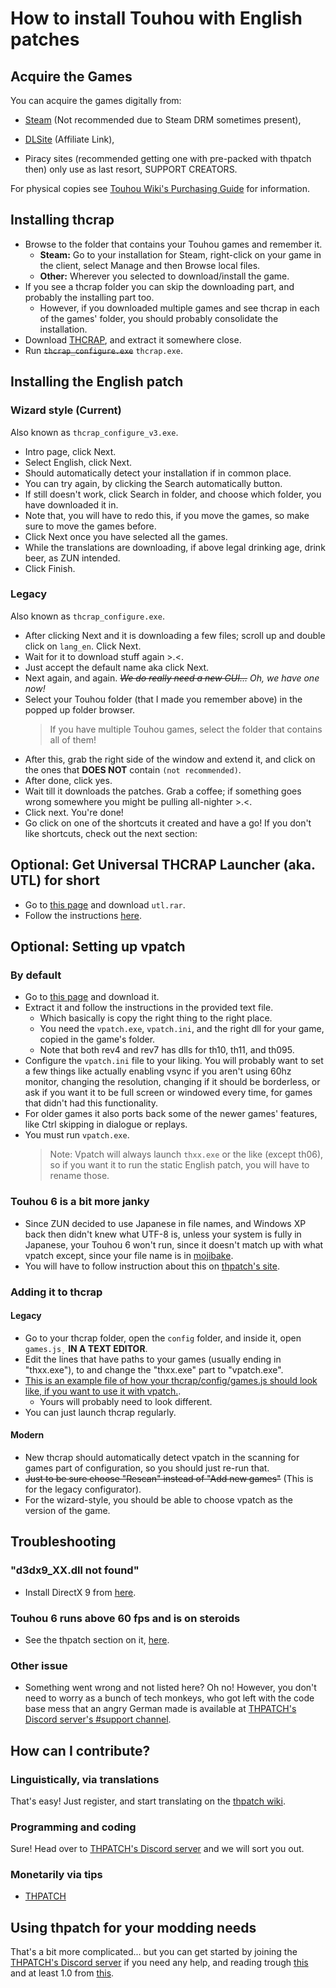 # How to install Touhou with English patches
## Acquire the Games
You can acquire the games digitally from:
 * [Steam](https://store.steampowered.com/search/?developer=%E4%B8%8A%E6%B5%B7%E3%82%A2%E3%83%AA%E3%82%B9%E5%B9%BB%E6%A8%82%E5%9B%A3) (Not recommended due to Steam DRM sometimes present),
 * [DLSite](https://www.dlsite.com/home/dlaf/=/aid/tudi20/url/https%3A%2F%2Fwww.dlsite.com%2Fhome%2Fcircle%2Fprofile%2F%3D%2Fmaker_id%2FRG46179.html%2F%3Futm_medium%3Daffiliate%26utm_campaign%3Dbnlink%26utm_content%3Dtext) (Affiliate Link),

 * Piracy sites (recommended getting one with pre-packed with thpatch then) only use as last resort, SUPPORT CREATORS.
 
For physical copies see [Touhou Wiki's Purchasing Guide](https://en.touhouwiki.net/wiki/Purchasing_Guide) for information.
 
## Installing thcrap
 * Browse to the folder that contains your Touhou games and remember it.
   * **Steam:** Go to your installation for Steam, right-click on your game in the client, select Manage and then Browse local files.
   * **Other:** Wherever you selected to download/install the game.
 * If you see a thcrap folder you can skip the downloading part, and probably the installing part too.
   *  However, if you downloaded multiple games and see thcrap in each of the games' folder, you should probably consolidate the installation.
 * Download [THCRAP](https://www.thpatch.net/wiki/Touhou_Patch_Center:Download), and extract it somewhere close.
 * Run ~~`thcrap_configure.exe`~~ `thcrap.exe`.
 
## Installing the English patch
### Wizard style (Current)
Also known as `thcrap_configure_v3.exe`.
 * Intro page, click Next.
 * Select English, click Next.
 * Should automatically detect your installation if in common place.
  *  You can try again, by clicking the Search automatically button.
  *  If still doesn't work, click Search in folder, and choose which folder, you have downloaded it in.
  *  Note that, you will have to redo this, if you move the games, so make sure to move the games before.
 *  Click Next once you have selected all the games.
 *  While the translations are downloading, if above legal drinking age, drink beer, as ZUN intended.
 *  Click Finish.

### Legacy
Also known as `thcrap_configure.exe`.
 * After clicking Next and it is downloading a few files; scroll up and double click on `lang_en`. Click Next.
 * Wait for it to download stuff again >.<.
 * Just accept the default name aka click Next.
 * Next again, and again. ~~_We do really need a new GUI..._~~ _Oh, we have one now!_
 * Select your Touhou folder (that I made you remember above) in the popped up folder browser.
   >If you have multiple Touhou games, select the folder that contains all of them!
 * After this, grab the right side of the window and extend it, and click on the ones that **DOES NOT** contain `(not recommended)`.
 * After done, click yes.
 * Wait till it downloads the patches. Grab a coffee; if something goes wrong somewhere you might be pulling all-nighter >.<.
 * Click next. You're done!
 * Go click on one of the shortcuts it created and have a go! If you don't like shortcuts, check out the next section:
 
## Optional: Get Universal THCRAP Launcher (aka. UTL) for short
 * Go to [this page](https://github.com/thpatch/Universal-THCRAP-Launcher/releases) and download `utl.rar`.
 * Follow the instructions [here](https://github.com/thpatch/Universal-THCRAP-Launcher#installation).
 
## Optional: Setting up vpatch

### By default
 * Go to [this page](https://www.mediafire.com/file/zxdhr7rdpzrlnmt/VsyncPatch.zip/file) and download it.
 * Extract it and follow the instructions in the provided text file.
   * Which basically is copy the right thing to the right place.
   * You need the `vpatch.exe`, `vpatch.ini`, and the right dll for your game, copied in the game's folder.
   * Note that both rev4 and rev7 has dlls for th10, th11, and th095.
 * Configure the `vpatch.ini` file to your liking. You will probably want to set a few things like actually enabling vsync if you aren't using 60hz monitor, changing the resolution, changing if it should be borderless, or ask if you want it to be full screen or windowed every time, for games that didn't had this functionality.
 * For older games it also ports back some of the newer games' features, like Ctrl skipping in dialogue or replays.
 * You must run `vpatch.exe`.
   >Note: Vpatch will always launch `thxx.exe` or the like (except th06), so if you want it to run the static English patch, you will have to rename those.
  
### Touhou 6 is a bit more janky
 * Since ZUN decided to use Japanese in file names, and Windows XP back then didn't knew what UTF-8 is, unless your system is fully in Japanese, your Touhou 6 won't run, since it doesn't match up with what vpatch except, since your file name is in [mojibake](https://en.wikipedia.org/wiki/Mojibake).
 * You will have to follow instruction about this on [thpatch's site](https://www.thpatch.net/wiki/Touhou_Patch_Center:Download#HALP.21_My_Embodiment_of_Scarlet_Devil_runs_like_a_Tengu_jet_fighter_on_steroids.21.21).
 
### Adding it to thcrap

#### Legacy
 * Go to your thcrap folder, open the `config` folder, and inside it, open `games.js˛` **IN A TEXT EDITOR**.
 * Edit the lines that have paths to your games (usually ending in "thxx.exe"), to and change the "thxx.exe" part to "vpatch.exe".
 * [This is an example file of how your thcrap/config/games.js should look like, if you want to use it with vpatch.](https://gist.github.com/Tudi20/029f63dbc85a838d97ad0fb973956266).
   * Yours will probably need to look different.
 * You can just launch thcrap regularly.
 
#### Modern
 * New thcrap should automatically detect vpatch in the scanning for games part of configuration, so you should just re-run that.
  * ~~Just to be sure choose "Rescan" instead of "Add new games"~~ (This is for the legacy configurator).
  * For the wizard-style, you should be able to choose vpatch as the version of the game.
 
## Troubleshooting

### "d3dx9_XX.dll not found"
 * Install DirectX 9 from [here](https://www.microsoft.com/en-us/download/details.aspx?id=35).
   
### Touhou 6 runs above 60 fps and is on steroids
 * See the thpatch section on it, [here](https://www.thpatch.net/wiki/Touhou_Patch_Center:Download#HALP.21_My_Embodiment_of_Scarlet_Devil_runs_like_a_Tengu_jet_fighter_on_steroids.21.21).

### Other issue
 * Something went wrong and not listed here? Oh no! However, you don't need to worry as a bunch of tech monkeys, who got left with the code base mess that an angry German made is available at [THPATCH's Discord server's #support channel](https://discord.thpatch.net/).

## How can I contribute?

### Linguistically, via translations
 That's easy! Just register, and start translating on the [thpatch wiki](https://thpatch.net).
 
### Programming and coding
 Sure! Head over to [THPATCH's Discord server](https://discord.thpatch.net/) and we will sort you out.
 
### Monetarily via tips
 * [THPATCH](https://opencollective.com/thpatch/)
 
## Using thpatch for your modding needs
 That's a bit more complicated... but you can get started by joining the [THPATCH's Discord server](https://discord.thpatch.net/) if you need any help, and reading trough [this](https://gist.github.com/WindowDump/e007516524b7488eccf74a020b3c7977) and at least 1.0 from [this](https://priw8.github.io/#b=ecl-tutorial/&p=1).
